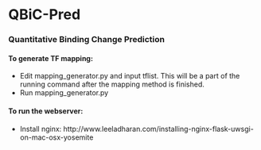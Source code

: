 # QBiC-Pred

<h3> Quantitative Binding Change Prediction </h3>

<h4>To generate TF mapping:</h4>
<ul>
  <li>Edit mapping_generator.py and input tflist. This will be a part of the
  running command after the mapping method is finished.</li>
  <li>Run mapping_generator.py</li>
</ul>

<h4>To run the webserver:</h4>
<ul>
  <li>Install nginx: http://www.leeladharan.com/installing-nginx-flask-uwsgi-on-mac-osx-yosemite</li>
</ul>
